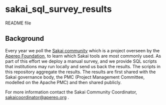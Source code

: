sakai_sql_survey_results
========================

README file

Background
--------------
Every year we poll the [Sakai community](http://www.sakaiproject.org "Sakai Project")  which is a project overseen by the [Apereo Foundation](http://apereo.org "Apereo Foundation"), to learn which Sakai tools are most commonly used. As part of this effort we deploy a manual survey, and we provide SQL scripts that institutions may run locally and send us back the results. The scripts in this repository aggregate the results. The results are first shared with the Sakai governance body, the PMC (Project Management Committee, modelled on the Apache PMC) and then shared publicly.

For more information contact the Sakai Community Coordinator, <sakaicoordinator@apereo.org> .

